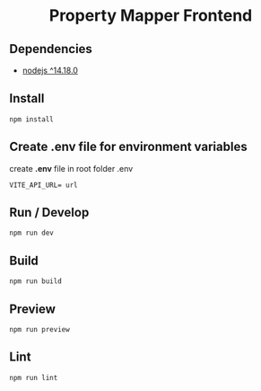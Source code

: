 <h1 align="center"> 
Property Mapper Frontend
</h1>

## Dependencies 
- [nodejs ^14.18.0](https://nodejs.org/)



## Install

```
npm install
```
## Create .env file for environment variables 
create **.env** file in root folder .env
```
VITE_API_URL= url
```

## Run / Develop

```
npm run dev
```

## Build

```
npm run build
```

## Preview

```
npm run preview
```

## Lint

```
npm run lint

```
